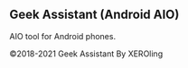 ## Geek Assistant (Android AIO)
AIO tool for Android phones.

©2018-2021 Geek Assistant By XEROling
